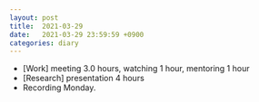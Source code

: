 ```yaml
---
layout: post
title:  2021-03-29
date:   2021-03-29 23:59:59 +0900
categories: diary
---
```


- [Work] meeting 3.0 hours, watching 1 hour, mentoring 1 hour
- [Research] presentation 4 hours
- Recording Monday.
